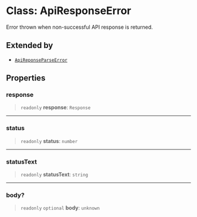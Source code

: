 # Class: ApiResponseError

Error thrown when non-successful API response is returned.

## Extended by

- [`ApiReponseParseError`](ApiReponseParseError.md)

## Properties

### response

> `readonly` **response**: `Response`

***

### status

> `readonly` **status**: `number`

***

### statusText

> `readonly` **statusText**: `string`

***

### body?

> `readonly` `optional` **body**: `unknown`
